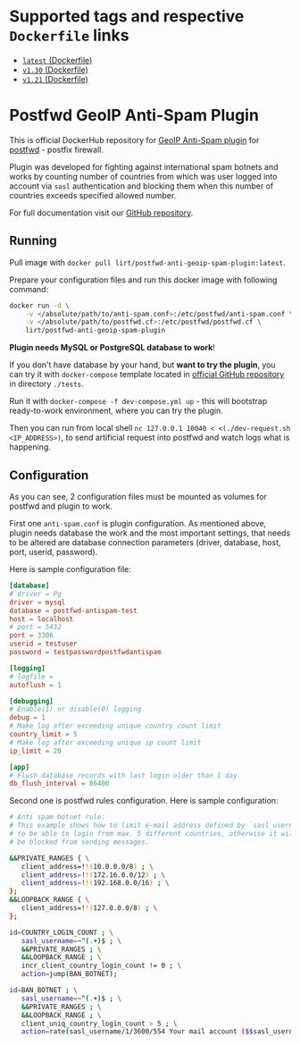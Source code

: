 # Supported tags and respective `Dockerfile` links

* [`latest` (Dockerfile)](https://github.com/Vnet-as/postfwd-anti-geoip-spam-plugin/blob/master/docker/Dockerfile)
* [`v1.30` (Dockerfile)](https://github.com/Vnet-as/postfwd-anti-geoip-spam-plugin/blob/v1.30/docker/Dockerfile)
* [`v1.21` (Dockerfile)](https://github.com/Vnet-as/postfwd-anti-geoip-spam-plugin/blob/v1.21/docker/Dockerfile)

# Postfwd GeoIP Anti-Spam Plugin

This is official DockerHub repository for [GeoIP Anti-Spam plugin](https://github.com/Vnet-as/postfwd-anti-geoip-spam-plugin) for [postfwd](https://postfwd.org/) - postfix firewall.

Plugin was developed for fighting against international spam botnets and works by counting number of countries from which was user logged into account via `sasl` authentication and blocking them when this number of countries exceeds specified allowed number.

For full documentation visit our [GitHub repository](https://github.com/Vnet-as/postfwd-anti-geoip-spam-plugin).

## Running

Pull image with `docker pull lirt/postfwd-anti-geoip-spam-plugin:latest`.

Prepare your configuration files and run this docker image with following command:


```bash
docker run -d \
    -v </absolute/path/to/anti-spam.conf>:/etc/postfwd/anti-spam.conf \
    -v </absolute/path/to/postfwd.cf>:/etc/postfwd/postfwd.cf \
    lirt/postfwd-anti-geoip-spam-plugin
```


**Plugin needs MySQL or PostgreSQL database to work**!

If you don't have database by your hand, but **want to try the plugin**, you can try it with `docker-compose` template located in [official GitHub repository](https://github.com/Vnet-as/postfwd-anti-geoip-spam-plugin/tree/master/tests) in directory `./tests`.

Run it with `docker-compose -f dev-compose.yml up` - this will bootstrap ready-to-work environment, where you can try the plugin.

Then you can run from local shell `nc 127.0.0.1 10040 < <(./dev-request.sh <IP_ADDRESS>)`, to send artificial request into postfwd and watch logs what is happening.

## Configuration

As you can see, 2 configuration files must be mounted as volumes for postfwd and plugin to work.

First one `anti-spam.conf` is plugin configuration. As mentioned above, plugin needs database the work and the most important settings, that needs to be altered are database connection parameters (driver, database, host, port, userid, password).

Here is sample configuration file:


```conf
[database]
# driver = Pg
driver = mysql
database = postfwd-antispam-test
host = localhost
# port = 5432
port = 3306
userid = testuser
password = testpasswordpostfwdantispam

[logging]
# logfile =
autoflush = 1

[debugging]
# Enable(1) or disable(0) logging
debug = 1
# Make log after exceeding unique country count limit
country_limit = 5
# Make log after exceeding unique ip count limit
ip_limit = 20

[app]
# Flush database records with last login older than 1 day
db_flush_interval = 86400
```

Second one is postfwd rules configuration. Here is sample configuration:

```bash
# Anti spam botnet rule:
# This example shows how to limit e-mail address defined by `sasl_username`
# to be able to login from max. 5 different countries, otherwise it will
# be blocked from sending messages.

&&PRIVATE_RANGES { \
   client_address=!!(10.0.0.0/8) ; \
   client_address=!!(172.16.0.0/12) ; \
   client_address=!!(192.168.0.0/16) ; \
};
&&LOOPBACK_RANGE { \
   client_address=!!(127.0.0.0/8) ; \
};

id=COUNTRY_LOGIN_COUNT ; \
   sasl_username=~^(.+)$ ; \
   &&PRIVATE_RANGES ; \
   &&LOOPBACK_RANGE ; \
   incr_client_country_login_count != 0 ; \
   action=jump(BAN_BOTNET);

id=BAN_BOTNET ; \
   sasl_username=~^(.+)$ ; \
   &&PRIVATE_RANGES ; \
   &&LOOPBACK_RANGE ; \
   client_uniq_country_login_count > 5 ; \
   action=rate(sasl_username/1/3600/554 Your mail account ($$sasl_username) was compromised. Please change your password immediately after next login.);
```
